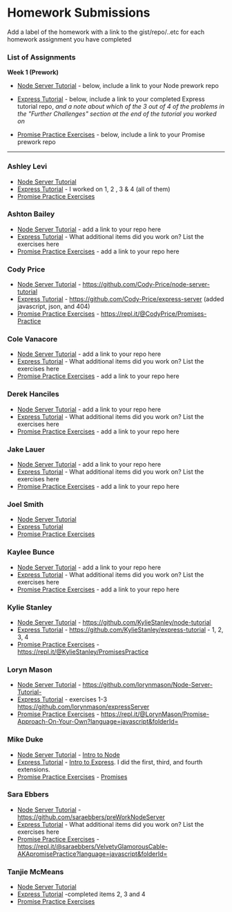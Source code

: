 # Homework Submissions

Add a label of the homework with a link to the gist/repo/..etc for each homework assignment you have completed

### List of Assignments

**Week 1 (Prework)**

* [Node Server Tutorial](http://frontend.turing.io/lessons/module-4/node-prework.html) - below, include a link to your Node prework repo

* [Express Tutorial](https://medium.com/@jaeger.rob/introduction-to-nodes-express-js-db5617047150) - below, include a link to your completed Express tutorial repo, *and a note about which of the 3 out of 4 of the problems in the "Further Challenges" section at the end of the tutorial you worked on*

* [Promise Practice Exercises](https://gist.github.com/robbiejaeger/dc8f55c1f9462741090862f736b82cab) - below, include a link to your Promise prework repo

---

### Ashley Levi

* [Node Server Tutorial](https://github.com/ashleylevi/node-server) 
* [Express Tutorial](https://github.com/ashleylevi/express-server) - I worked on 1, 2 , 3 & 4 (all of them)
* [Promise Practice Exercises](https://repl.it/@AshleyPearl/promises) 

### Ashton Bailey

* [Node Server Tutorial]() - add a link to your repo here
* [Express Tutorial]() - What additional items did you work on? List the exercises here
* [Promise Practice Exercises]() - add a link to your repo here

### Cody Price

* [Node Server Tutorial]() - https://github.com/Cody-Price/node-server-tutorial
* [Express Tutorial]() - https://github.com/Cody-Price/express-server (added javascript, json, and 404)
* [Promise Practice Exercises]() - https://repl.it/@CodyPrice/Promises-Practice

### Cole Vanacore

* [Node Server Tutorial](https://github.com/colev1/prework-node) - add a link to your repo here
* [Express Tutorial](https://github.com/colev1/express-prework) - What additional items did you work on? List the exercises here
* [Promise Practice Exercises]() - add a link to your repo here

### Derek Hanciles

* [Node Server Tutorial]() - add a link to your repo here
* [Express Tutorial]() - What additional items did you work on? List the exercises here
* [Promise Practice Exercises]() - add a link to your repo here

### Jake Lauer

* [Node Server Tutorial]() - add a link to your repo here
* [Express Tutorial]() - What additional items did you work on? List the exercises here
* [Promise Practice Exercises]() - add a link to your repo here

### Joel Smith

* [Node Server Tutorial](https://github.com/JoelSmith123/node-server-tutorial)
* [Express Tutorial](https://github.com/JoelSmith123/express-intro)
* [Promise Practice Exercises](https://repl.it/@JoelSmith2/Promises-Practise)

### Kaylee Bunce

* [Node Server Tutorial]() - add a link to your repo here
* [Express Tutorial]() - What additional items did you work on? List the exercises here
* [Promise Practice Exercises]() - add a link to your repo here

### Kylie Stanley

* [Node Server Tutorial]() - https://github.com/KylieStanley/node-tutorial
* [Express Tutorial]() - https://github.com/KylieStanley/express-tutorial - 1, 2, 3, 4
* [Promise Practice Exercises]() - https://repl.it/@KylieStanley/PromisesPractice

### Loryn Mason

* [Node Server Tutorial]() - https://github.com/lorynmason/Node-Server-Tutorial-
* [Express Tutorial]() - exercises 1-3 https://github.com/lorynmason/expressServer
* [Promise Practice Exercises]() - https://repl.it/@LorynMason/Promise-Approach-On-Your-Own?language=javascript&folderId=

### Mike Duke

* [Node Server Tutorial]() - [Intro to Node](https://github.com/mike-duke/Intro-to-Node.js)
* [Express Tutorial]() - [Intro to Express](https://github.com/mike-duke/Intro-to-Express). I did the first, third, and fourth extensions.
* [Promise Practice Exercises]() - [Promises](https://repl.it/@aithon/Writing-and-Working-with-Promises)

### Sara Ebbers

* [Node Server Tutorial]() - https://github.com/saraebbers/preWorkNodeServer
* [Express Tutorial]() - What additional items did you work on? List the exercises here
* [Promise Practice Exercises]() -https://repl.it/@saraebbers/VelvetyGlamorousCable-AKApromisePractice?language=javascript&folderId=

### Tanjie McMeans

* [Node Server Tutorial](https://github.com/TMcMeans/intro-to-nodeJS)
* [Express Tutorial](https://github.com/TMcMeans/Intro-to-Express) -completed items 2, 3 and 4
* [Promise Practice Exercises](https://repl.it/@ladolcevita90/Promises-Practice?language=babel&folderId=)
